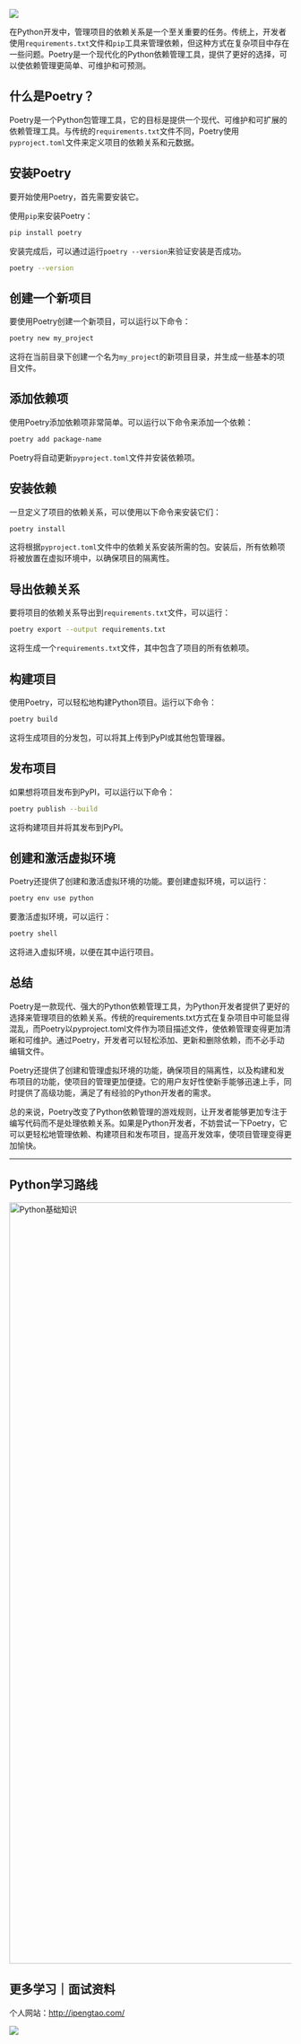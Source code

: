 ![](https://p.ipic.vip/cfnkto.png)

在Python开发中，管理项目的依赖关系是一个至关重要的任务。传统上，开发者使用`requirements.txt`文件和`pip`工具来管理依赖，但这种方式在复杂项目中存在一些问题。Poetry是一个现代化的Python依赖管理工具，提供了更好的选择，可以使依赖管理更简单、可维护和可预测。

## 什么是Poetry？

Poetry是一个Python包管理工具，它的目标是提供一个现代、可维护和可扩展的依赖管理工具。与传统的`requirements.txt`文件不同，Poetry使用`pyproject.toml`文件来定义项目的依赖关系和元数据。

## 安装Poetry

要开始使用Poetry，首先需要安装它。

使用`pip`来安装Poetry：

```bash
pip install poetry
```

安装完成后，可以通过运行`poetry --version`来验证安装是否成功。
```bash
poetry --version
```

## 创建一个新项目

要使用Poetry创建一个新项目，可以运行以下命令：

```bash
poetry new my_project
```

这将在当前目录下创建一个名为`my_project`的新项目目录，并生成一些基本的项目文件。

## 添加依赖项

使用Poetry添加依赖项非常简单。可以运行以下命令来添加一个依赖：

```bash
poetry add package-name
```

Poetry将自动更新`pyproject.toml`文件并安装依赖项。

## 安装依赖

一旦定义了项目的依赖关系，可以使用以下命令来安装它们：

```bash
poetry install
```

这将根据`pyproject.toml`文件中的依赖关系安装所需的包。安装后，所有依赖项将被放置在虚拟环境中，以确保项目的隔离性。

## 导出依赖关系

要将项目的依赖关系导出到`requirements.txt`文件，可以运行：

```bash
poetry export --output requirements.txt
```

这将生成一个`requirements.txt`文件，其中包含了项目的所有依赖项。

## 构建项目

使用Poetry，可以轻松地构建Python项目。运行以下命令：

```bash
poetry build
```

这将生成项目的分发包，可以将其上传到PyPI或其他包管理器。

## 发布项目

如果想将项目发布到PyPI，可以运行以下命令：

```bash
poetry publish --build
```

这将构建项目并将其发布到PyPI。

## 创建和激活虚拟环境

Poetry还提供了创建和激活虚拟环境的功能。要创建虚拟环境，可以运行：

```bash
poetry env use python
```

要激活虚拟环境，可以运行：

```bash
poetry shell
```

这将进入虚拟环境，以便在其中运行项目。

## 总结

Poetry是一款现代、强大的Python依赖管理工具，为Python开发者提供了更好的选择来管理项目的依赖关系。传统的requirements.txt方式在复杂项目中可能显得混乱，而Poetry以pyproject.toml文件作为项目描述文件，使依赖管理变得更加清晰和可维护。通过Poetry，开发者可以轻松添加、更新和删除依赖，而不必手动编辑文件。

Poetry还提供了创建和管理虚拟环境的功能，确保项目的隔离性，以及构建和发布项目的功能，使项目的管理更加便捷。它的用户友好性使新手能够迅速上手，同时提供了高级功能，满足了有经验的Python开发者的需求。

总的来说，Poetry改变了Python依赖管理的游戏规则，让开发者能够更加专注于编写代码而不是处理依赖关系。如果是Python开发者，不妨尝试一下Poetry，它可以更轻松地管理依赖、构建项目和发布项目，提高开发效率，使项目管理变得更加愉快。

--- 

## Python学习路线

<img width="1357" alt="Python基础知识" src="https://github.com/sitinme/Python_study/assets/5089397/5df21811-fd10-43c1-9066-1b192262b268">

## 更多学习｜面试资料

个人网站：http://ipengtao.com/

![](https://p.ipic.vip/knbt3a.png)
